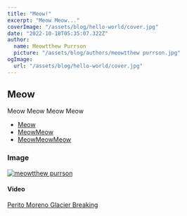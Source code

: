 ```yaml
---
title: "Meow!"
excerpt: "Meow Meow..."
coverImage: "/assets/blog/hello-world/cover.jpg"
date: "2022-10-18T05:35:07.322Z"
author:
  name: Meowtthew Purrson
  picture: "/assets/blog/authors/meowtthew purrson.jpg"
ogImage:
  url: "/assets/blog/hello-world/cover.jpg"
---
```


## Meow

Meow Meow Meow Meow

- [Meow](https://www.google.com/)
- [MeowMeow](about)
- [MeowMeowMeow](/about)

### Image

[![meowtthew purrson](/assets/blog/authors/meowtthew%20purrson.jpg "meowtthew purrson")](/assets/blog/authors/meowtthew%20purrson.jpg)

#### Video

[Perito Moreno Glacier Breaking](https://www.youtube-nocookie.com/embed/QATmUFIjNRY)
